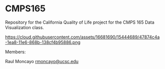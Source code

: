 # CMPS165
Repository for the California Quality of Life project for the CMPS 165
Data Visualization class.

https://cloud.githubusercontent.com/assets/16681690/15444689/47874c4a-1ea8-11e6-868b-138cf4b95886.png

Members:

Raul Moncayo rmoncayo@ucsc.edu
